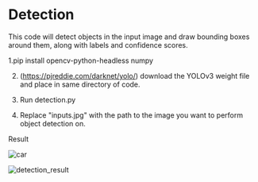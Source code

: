 # Detection
This code will detect objects in the input image and draw bounding boxes around them, along with labels and confidence scores.

1.pip install opencv-python-headless numpy

2. (https://pjreddie.com/darknet/yolo/) download the YOLOv3 weight file and place in same directory of code.

3. Run detection.py

4. Replace "inputs\.jpg" with the path to the image you want to perform object detection on.

Result

![car](https://github.com/AshishMittal33/Detection/assets/81253539/a2890547-96f6-404a-a5e6-8031e6ec4792)


![detection_result](https://github.com/AshishMittal33/Detection/assets/81253539/320b6761-7649-4c06-92fb-974759b7f2b1)


